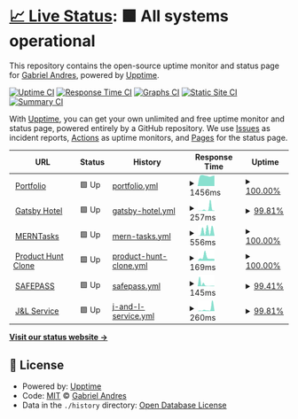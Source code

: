 # [📈 Live Status](https://demo.upptime.js.org): <!--live status--> **🟩 All systems operational**

This repository contains the open-source uptime monitor and status page for [Gabriel Andres](https://gabrandalisse.vercel.app/), powered by [Upptime](https://github.com/upptime/upptime).

[![Uptime CI](https://github.com/gabrandalisse/upptime/workflows/Uptime%20CI/badge.svg)](https://github.com/gabrandalisse/upptime/actions?query=workflow%3A%22Uptime+CI%22)
[![Response Time CI](https://github.com/gabrandalisse/upptime/workflows/Response%20Time%20CI/badge.svg)](https://github.com/gabrandalisse/upptime/actions?query=workflow%3A%22Response+Time+CI%22)
[![Graphs CI](https://github.com/gabrandalisse/upptime/workflows/Graphs%20CI/badge.svg)](https://github.com/gabrandalisse/upptime/actions?query=workflow%3A%22Graphs+CI%22)
[![Static Site CI](https://github.com/gabrandalisse/upptime/workflows/Static%20Site%20CI/badge.svg)](https://github.com/gabrandalisse/upptime/actions?query=workflow%3A%22Static+Site+CI%22)
[![Summary CI](https://github.com/gabrandalisse/upptime/workflows/Summary%20CI/badge.svg)](https://github.com/gabrandalisse/upptime/actions?query=workflow%3A%22Summary+CI%22)

With [Upptime](https://upptime.js.org), you can get your own unlimited and free uptime monitor and status page, powered entirely by a GitHub repository. We use [Issues](https://github.com/gabrandalisse/upptime/issues) as incident reports, [Actions](https://github.com/gabrandalisse/upptime/actions) as uptime monitors, and [Pages](https://demo.upptime.js.org) for the status page.

<!--start: status pages-->
<!-- This summary is generated by Upptime (https://github.com/upptime/upptime) -->
<!-- Do not edit this manually, your changes will be overwritten -->
<!-- prettier-ignore -->
| URL | Status | History | Response Time | Uptime |
| --- | ------ | ------- | ------------- | ------ |
| <img alt="" src="https://gabrandalisse.vercel.app/favicon.ico" height="13"> [Portfolio](https://gabrandalisse.vercel.app/) | 🟩 Up | [portfolio.yml](https://github.com/gabrandalisse/upptime/commits/HEAD/history/portfolio.yml) | <details><summary><img alt="Response time graph" src="./graphs/portfolio/response-time-week.png" height="20"> 1456ms</summary><br><a href="https://gabrandalisse.github.io/upptime/history/portfolio"><img alt="Response time 1448" src="https://img.shields.io/endpoint?url=https%3A%2F%2Fraw.githubusercontent.com%2Fgabrandalisse%2Fupptime%2FHEAD%2Fapi%2Fportfolio%2Fresponse-time.json"></a><br><a href="https://gabrandalisse.github.io/upptime/history/portfolio"><img alt="24-hour response time 1499" src="https://img.shields.io/endpoint?url=https%3A%2F%2Fraw.githubusercontent.com%2Fgabrandalisse%2Fupptime%2FHEAD%2Fapi%2Fportfolio%2Fresponse-time-day.json"></a><br><a href="https://gabrandalisse.github.io/upptime/history/portfolio"><img alt="7-day response time 1456" src="https://img.shields.io/endpoint?url=https%3A%2F%2Fraw.githubusercontent.com%2Fgabrandalisse%2Fupptime%2FHEAD%2Fapi%2Fportfolio%2Fresponse-time-week.json"></a><br><a href="https://gabrandalisse.github.io/upptime/history/portfolio"><img alt="30-day response time 1486" src="https://img.shields.io/endpoint?url=https%3A%2F%2Fraw.githubusercontent.com%2Fgabrandalisse%2Fupptime%2FHEAD%2Fapi%2Fportfolio%2Fresponse-time-month.json"></a><br><a href="https://gabrandalisse.github.io/upptime/history/portfolio"><img alt="1-year response time 1448" src="https://img.shields.io/endpoint?url=https%3A%2F%2Fraw.githubusercontent.com%2Fgabrandalisse%2Fupptime%2FHEAD%2Fapi%2Fportfolio%2Fresponse-time-year.json"></a></details> | <details><summary><a href="https://gabrandalisse.github.io/upptime/history/portfolio">100.00%</a></summary><a href="https://gabrandalisse.github.io/upptime/history/portfolio"><img alt="All-time uptime 100.00%" src="https://img.shields.io/endpoint?url=https%3A%2F%2Fraw.githubusercontent.com%2Fgabrandalisse%2Fupptime%2FHEAD%2Fapi%2Fportfolio%2Fuptime.json"></a><br><a href="https://gabrandalisse.github.io/upptime/history/portfolio"><img alt="24-hour uptime 100.00%" src="https://img.shields.io/endpoint?url=https%3A%2F%2Fraw.githubusercontent.com%2Fgabrandalisse%2Fupptime%2FHEAD%2Fapi%2Fportfolio%2Fuptime-day.json"></a><br><a href="https://gabrandalisse.github.io/upptime/history/portfolio"><img alt="7-day uptime 100.00%" src="https://img.shields.io/endpoint?url=https%3A%2F%2Fraw.githubusercontent.com%2Fgabrandalisse%2Fupptime%2FHEAD%2Fapi%2Fportfolio%2Fuptime-week.json"></a><br><a href="https://gabrandalisse.github.io/upptime/history/portfolio"><img alt="30-day uptime 100.00%" src="https://img.shields.io/endpoint?url=https%3A%2F%2Fraw.githubusercontent.com%2Fgabrandalisse%2Fupptime%2FHEAD%2Fapi%2Fportfolio%2Fuptime-month.json"></a><br><a href="https://gabrandalisse.github.io/upptime/history/portfolio"><img alt="1-year uptime 100.00%" src="https://img.shields.io/endpoint?url=https%3A%2F%2Fraw.githubusercontent.com%2Fgabrandalisse%2Fupptime%2FHEAD%2Fapi%2Fportfolio%2Fuptime-year.json"></a></details>
| <img alt="" src="https://favicons.githubusercontent.com/hotel-gatsby-react.netlify.app" height="13"> [Gatsby Hotel](https://hotel-gatsby-react.netlify.app/) | 🟩 Up | [gatsby-hotel.yml](https://github.com/gabrandalisse/upptime/commits/HEAD/history/gatsby-hotel.yml) | <details><summary><img alt="Response time graph" src="./graphs/gatsby-hotel/response-time-week.png" height="20"> 257ms</summary><br><a href="https://gabrandalisse.github.io/upptime/history/gatsby-hotel"><img alt="Response time 292" src="https://img.shields.io/endpoint?url=https%3A%2F%2Fraw.githubusercontent.com%2Fgabrandalisse%2Fupptime%2FHEAD%2Fapi%2Fgatsby-hotel%2Fresponse-time.json"></a><br><a href="https://gabrandalisse.github.io/upptime/history/gatsby-hotel"><img alt="24-hour response time 54" src="https://img.shields.io/endpoint?url=https%3A%2F%2Fraw.githubusercontent.com%2Fgabrandalisse%2Fupptime%2FHEAD%2Fapi%2Fgatsby-hotel%2Fresponse-time-day.json"></a><br><a href="https://gabrandalisse.github.io/upptime/history/gatsby-hotel"><img alt="7-day response time 257" src="https://img.shields.io/endpoint?url=https%3A%2F%2Fraw.githubusercontent.com%2Fgabrandalisse%2Fupptime%2FHEAD%2Fapi%2Fgatsby-hotel%2Fresponse-time-week.json"></a><br><a href="https://gabrandalisse.github.io/upptime/history/gatsby-hotel"><img alt="30-day response time 223" src="https://img.shields.io/endpoint?url=https%3A%2F%2Fraw.githubusercontent.com%2Fgabrandalisse%2Fupptime%2FHEAD%2Fapi%2Fgatsby-hotel%2Fresponse-time-month.json"></a><br><a href="https://gabrandalisse.github.io/upptime/history/gatsby-hotel"><img alt="1-year response time 292" src="https://img.shields.io/endpoint?url=https%3A%2F%2Fraw.githubusercontent.com%2Fgabrandalisse%2Fupptime%2FHEAD%2Fapi%2Fgatsby-hotel%2Fresponse-time-year.json"></a></details> | <details><summary><a href="https://gabrandalisse.github.io/upptime/history/gatsby-hotel">99.81%</a></summary><a href="https://gabrandalisse.github.io/upptime/history/gatsby-hotel"><img alt="All-time uptime 99.86%" src="https://img.shields.io/endpoint?url=https%3A%2F%2Fraw.githubusercontent.com%2Fgabrandalisse%2Fupptime%2FHEAD%2Fapi%2Fgatsby-hotel%2Fuptime.json"></a><br><a href="https://gabrandalisse.github.io/upptime/history/gatsby-hotel"><img alt="24-hour uptime 100.00%" src="https://img.shields.io/endpoint?url=https%3A%2F%2Fraw.githubusercontent.com%2Fgabrandalisse%2Fupptime%2FHEAD%2Fapi%2Fgatsby-hotel%2Fuptime-day.json"></a><br><a href="https://gabrandalisse.github.io/upptime/history/gatsby-hotel"><img alt="7-day uptime 99.81%" src="https://img.shields.io/endpoint?url=https%3A%2F%2Fraw.githubusercontent.com%2Fgabrandalisse%2Fupptime%2FHEAD%2Fapi%2Fgatsby-hotel%2Fuptime-week.json"></a><br><a href="https://gabrandalisse.github.io/upptime/history/gatsby-hotel"><img alt="30-day uptime 99.96%" src="https://img.shields.io/endpoint?url=https%3A%2F%2Fraw.githubusercontent.com%2Fgabrandalisse%2Fupptime%2FHEAD%2Fapi%2Fgatsby-hotel%2Fuptime-month.json"></a><br><a href="https://gabrandalisse.github.io/upptime/history/gatsby-hotel"><img alt="1-year uptime 99.86%" src="https://img.shields.io/endpoint?url=https%3A%2F%2Fraw.githubusercontent.com%2Fgabrandalisse%2Fupptime%2FHEAD%2Fapi%2Fgatsby-hotel%2Fuptime-year.json"></a></details>
| <img alt="" src="https://merntask-gab.netlify.app/favicon.ico" height="13"> [MERNTasks](https://merntask-gab.netlify.app/) | 🟩 Up | [mern-tasks.yml](https://github.com/gabrandalisse/upptime/commits/HEAD/history/mern-tasks.yml) | <details><summary><img alt="Response time graph" src="./graphs/mern-tasks/response-time-week.png" height="20"> 556ms</summary><br><a href="https://gabrandalisse.github.io/upptime/history/mern-tasks"><img alt="Response time 354" src="https://img.shields.io/endpoint?url=https%3A%2F%2Fraw.githubusercontent.com%2Fgabrandalisse%2Fupptime%2FHEAD%2Fapi%2Fmern-tasks%2Fresponse-time.json"></a><br><a href="https://gabrandalisse.github.io/upptime/history/mern-tasks"><img alt="24-hour response time 46" src="https://img.shields.io/endpoint?url=https%3A%2F%2Fraw.githubusercontent.com%2Fgabrandalisse%2Fupptime%2FHEAD%2Fapi%2Fmern-tasks%2Fresponse-time-day.json"></a><br><a href="https://gabrandalisse.github.io/upptime/history/mern-tasks"><img alt="7-day response time 556" src="https://img.shields.io/endpoint?url=https%3A%2F%2Fraw.githubusercontent.com%2Fgabrandalisse%2Fupptime%2FHEAD%2Fapi%2Fmern-tasks%2Fresponse-time-week.json"></a><br><a href="https://gabrandalisse.github.io/upptime/history/mern-tasks"><img alt="30-day response time 333" src="https://img.shields.io/endpoint?url=https%3A%2F%2Fraw.githubusercontent.com%2Fgabrandalisse%2Fupptime%2FHEAD%2Fapi%2Fmern-tasks%2Fresponse-time-month.json"></a><br><a href="https://gabrandalisse.github.io/upptime/history/mern-tasks"><img alt="1-year response time 354" src="https://img.shields.io/endpoint?url=https%3A%2F%2Fraw.githubusercontent.com%2Fgabrandalisse%2Fupptime%2FHEAD%2Fapi%2Fmern-tasks%2Fresponse-time-year.json"></a></details> | <details><summary><a href="https://gabrandalisse.github.io/upptime/history/mern-tasks">100.00%</a></summary><a href="https://gabrandalisse.github.io/upptime/history/mern-tasks"><img alt="All-time uptime 99.93%" src="https://img.shields.io/endpoint?url=https%3A%2F%2Fraw.githubusercontent.com%2Fgabrandalisse%2Fupptime%2FHEAD%2Fapi%2Fmern-tasks%2Fuptime.json"></a><br><a href="https://gabrandalisse.github.io/upptime/history/mern-tasks"><img alt="24-hour uptime 100.00%" src="https://img.shields.io/endpoint?url=https%3A%2F%2Fraw.githubusercontent.com%2Fgabrandalisse%2Fupptime%2FHEAD%2Fapi%2Fmern-tasks%2Fuptime-day.json"></a><br><a href="https://gabrandalisse.github.io/upptime/history/mern-tasks"><img alt="7-day uptime 100.00%" src="https://img.shields.io/endpoint?url=https%3A%2F%2Fraw.githubusercontent.com%2Fgabrandalisse%2Fupptime%2FHEAD%2Fapi%2Fmern-tasks%2Fuptime-week.json"></a><br><a href="https://gabrandalisse.github.io/upptime/history/mern-tasks"><img alt="30-day uptime 100.00%" src="https://img.shields.io/endpoint?url=https%3A%2F%2Fraw.githubusercontent.com%2Fgabrandalisse%2Fupptime%2FHEAD%2Fapi%2Fmern-tasks%2Fuptime-month.json"></a><br><a href="https://gabrandalisse.github.io/upptime/history/mern-tasks"><img alt="1-year uptime 99.93%" src="https://img.shields.io/endpoint?url=https%3A%2F%2Fraw.githubusercontent.com%2Fgabrandalisse%2Fupptime%2FHEAD%2Fapi%2Fmern-tasks%2Fuptime-year.json"></a></details>
| <img alt="" src="https://product-hunt-clone-9e94f.web.app/favicon.ico" height="13"> [Product Hunt Clone](https://product-hunt-clone-9e94f.web.app/) | 🟩 Up | [product-hunt-clone.yml](https://github.com/gabrandalisse/upptime/commits/HEAD/history/product-hunt-clone.yml) | <details><summary><img alt="Response time graph" src="./graphs/product-hunt-clone/response-time-week.png" height="20"> 169ms</summary><br><a href="https://gabrandalisse.github.io/upptime/history/product-hunt-clone"><img alt="Response time 148" src="https://img.shields.io/endpoint?url=https%3A%2F%2Fraw.githubusercontent.com%2Fgabrandalisse%2Fupptime%2FHEAD%2Fapi%2Fproduct-hunt-clone%2Fresponse-time.json"></a><br><a href="https://gabrandalisse.github.io/upptime/history/product-hunt-clone"><img alt="24-hour response time 96" src="https://img.shields.io/endpoint?url=https%3A%2F%2Fraw.githubusercontent.com%2Fgabrandalisse%2Fupptime%2FHEAD%2Fapi%2Fproduct-hunt-clone%2Fresponse-time-day.json"></a><br><a href="https://gabrandalisse.github.io/upptime/history/product-hunt-clone"><img alt="7-day response time 169" src="https://img.shields.io/endpoint?url=https%3A%2F%2Fraw.githubusercontent.com%2Fgabrandalisse%2Fupptime%2FHEAD%2Fapi%2Fproduct-hunt-clone%2Fresponse-time-week.json"></a><br><a href="https://gabrandalisse.github.io/upptime/history/product-hunt-clone"><img alt="30-day response time 146" src="https://img.shields.io/endpoint?url=https%3A%2F%2Fraw.githubusercontent.com%2Fgabrandalisse%2Fupptime%2FHEAD%2Fapi%2Fproduct-hunt-clone%2Fresponse-time-month.json"></a><br><a href="https://gabrandalisse.github.io/upptime/history/product-hunt-clone"><img alt="1-year response time 148" src="https://img.shields.io/endpoint?url=https%3A%2F%2Fraw.githubusercontent.com%2Fgabrandalisse%2Fupptime%2FHEAD%2Fapi%2Fproduct-hunt-clone%2Fresponse-time-year.json"></a></details> | <details><summary><a href="https://gabrandalisse.github.io/upptime/history/product-hunt-clone">100.00%</a></summary><a href="https://gabrandalisse.github.io/upptime/history/product-hunt-clone"><img alt="All-time uptime 100.00%" src="https://img.shields.io/endpoint?url=https%3A%2F%2Fraw.githubusercontent.com%2Fgabrandalisse%2Fupptime%2FHEAD%2Fapi%2Fproduct-hunt-clone%2Fuptime.json"></a><br><a href="https://gabrandalisse.github.io/upptime/history/product-hunt-clone"><img alt="24-hour uptime 100.00%" src="https://img.shields.io/endpoint?url=https%3A%2F%2Fraw.githubusercontent.com%2Fgabrandalisse%2Fupptime%2FHEAD%2Fapi%2Fproduct-hunt-clone%2Fuptime-day.json"></a><br><a href="https://gabrandalisse.github.io/upptime/history/product-hunt-clone"><img alt="7-day uptime 100.00%" src="https://img.shields.io/endpoint?url=https%3A%2F%2Fraw.githubusercontent.com%2Fgabrandalisse%2Fupptime%2FHEAD%2Fapi%2Fproduct-hunt-clone%2Fuptime-week.json"></a><br><a href="https://gabrandalisse.github.io/upptime/history/product-hunt-clone"><img alt="30-day uptime 100.00%" src="https://img.shields.io/endpoint?url=https%3A%2F%2Fraw.githubusercontent.com%2Fgabrandalisse%2Fupptime%2FHEAD%2Fapi%2Fproduct-hunt-clone%2Fuptime-month.json"></a><br><a href="https://gabrandalisse.github.io/upptime/history/product-hunt-clone"><img alt="1-year uptime 100.00%" src="https://img.shields.io/endpoint?url=https%3A%2F%2Fraw.githubusercontent.com%2Fgabrandalisse%2Fupptime%2FHEAD%2Fapi%2Fproduct-hunt-clone%2Fuptime-year.json"></a></details>
| <img alt="" src="https://safepass-app.netlify.app/favicon.ico" height="13"> [SAFEPASS](https://safepass-app.netlify.app/) | 🟩 Up | [safepass.yml](https://github.com/gabrandalisse/upptime/commits/HEAD/history/safepass.yml) | <details><summary><img alt="Response time graph" src="./graphs/safepass/response-time-week.png" height="20"> 145ms</summary><br><a href="https://gabrandalisse.github.io/upptime/history/safepass"><img alt="Response time 332" src="https://img.shields.io/endpoint?url=https%3A%2F%2Fraw.githubusercontent.com%2Fgabrandalisse%2Fupptime%2FHEAD%2Fapi%2Fsafepass%2Fresponse-time.json"></a><br><a href="https://gabrandalisse.github.io/upptime/history/safepass"><img alt="24-hour response time 59" src="https://img.shields.io/endpoint?url=https%3A%2F%2Fraw.githubusercontent.com%2Fgabrandalisse%2Fupptime%2FHEAD%2Fapi%2Fsafepass%2Fresponse-time-day.json"></a><br><a href="https://gabrandalisse.github.io/upptime/history/safepass"><img alt="7-day response time 145" src="https://img.shields.io/endpoint?url=https%3A%2F%2Fraw.githubusercontent.com%2Fgabrandalisse%2Fupptime%2FHEAD%2Fapi%2Fsafepass%2Fresponse-time-week.json"></a><br><a href="https://gabrandalisse.github.io/upptime/history/safepass"><img alt="30-day response time 240" src="https://img.shields.io/endpoint?url=https%3A%2F%2Fraw.githubusercontent.com%2Fgabrandalisse%2Fupptime%2FHEAD%2Fapi%2Fsafepass%2Fresponse-time-month.json"></a><br><a href="https://gabrandalisse.github.io/upptime/history/safepass"><img alt="1-year response time 332" src="https://img.shields.io/endpoint?url=https%3A%2F%2Fraw.githubusercontent.com%2Fgabrandalisse%2Fupptime%2FHEAD%2Fapi%2Fsafepass%2Fresponse-time-year.json"></a></details> | <details><summary><a href="https://gabrandalisse.github.io/upptime/history/safepass">99.41%</a></summary><a href="https://gabrandalisse.github.io/upptime/history/safepass"><img alt="All-time uptime 99.81%" src="https://img.shields.io/endpoint?url=https%3A%2F%2Fraw.githubusercontent.com%2Fgabrandalisse%2Fupptime%2FHEAD%2Fapi%2Fsafepass%2Fuptime.json"></a><br><a href="https://gabrandalisse.github.io/upptime/history/safepass"><img alt="24-hour uptime 100.00%" src="https://img.shields.io/endpoint?url=https%3A%2F%2Fraw.githubusercontent.com%2Fgabrandalisse%2Fupptime%2FHEAD%2Fapi%2Fsafepass%2Fuptime-day.json"></a><br><a href="https://gabrandalisse.github.io/upptime/history/safepass"><img alt="7-day uptime 99.41%" src="https://img.shields.io/endpoint?url=https%3A%2F%2Fraw.githubusercontent.com%2Fgabrandalisse%2Fupptime%2FHEAD%2Fapi%2Fsafepass%2Fuptime-week.json"></a><br><a href="https://gabrandalisse.github.io/upptime/history/safepass"><img alt="30-day uptime 99.70%" src="https://img.shields.io/endpoint?url=https%3A%2F%2Fraw.githubusercontent.com%2Fgabrandalisse%2Fupptime%2FHEAD%2Fapi%2Fsafepass%2Fuptime-month.json"></a><br><a href="https://gabrandalisse.github.io/upptime/history/safepass"><img alt="1-year uptime 99.81%" src="https://img.shields.io/endpoint?url=https%3A%2F%2Fraw.githubusercontent.com%2Fgabrandalisse%2Fupptime%2FHEAD%2Fapi%2Fsafepass%2Fuptime-year.json"></a></details>
| <img alt="" src="https://singular-pasca-0b330e.netlify.app/favicon.png" height="13"> [J&L Service](https://singular-pasca-0b330e.netlify.app/) | 🟩 Up | [j-and-l-service.yml](https://github.com/gabrandalisse/upptime/commits/HEAD/history/j-and-l-service.yml) | <details><summary><img alt="Response time graph" src="./graphs/j-and-l-service/response-time-week.png" height="20"> 260ms</summary><br><a href="https://gabrandalisse.github.io/upptime/history/j-and-l-service"><img alt="Response time 232" src="https://img.shields.io/endpoint?url=https%3A%2F%2Fraw.githubusercontent.com%2Fgabrandalisse%2Fupptime%2FHEAD%2Fapi%2Fj-and-l-service%2Fresponse-time.json"></a><br><a href="https://gabrandalisse.github.io/upptime/history/j-and-l-service"><img alt="24-hour response time 43" src="https://img.shields.io/endpoint?url=https%3A%2F%2Fraw.githubusercontent.com%2Fgabrandalisse%2Fupptime%2FHEAD%2Fapi%2Fj-and-l-service%2Fresponse-time-day.json"></a><br><a href="https://gabrandalisse.github.io/upptime/history/j-and-l-service"><img alt="7-day response time 260" src="https://img.shields.io/endpoint?url=https%3A%2F%2Fraw.githubusercontent.com%2Fgabrandalisse%2Fupptime%2FHEAD%2Fapi%2Fj-and-l-service%2Fresponse-time-week.json"></a><br><a href="https://gabrandalisse.github.io/upptime/history/j-and-l-service"><img alt="30-day response time 232" src="https://img.shields.io/endpoint?url=https%3A%2F%2Fraw.githubusercontent.com%2Fgabrandalisse%2Fupptime%2FHEAD%2Fapi%2Fj-and-l-service%2Fresponse-time-month.json"></a><br><a href="https://gabrandalisse.github.io/upptime/history/j-and-l-service"><img alt="1-year response time 232" src="https://img.shields.io/endpoint?url=https%3A%2F%2Fraw.githubusercontent.com%2Fgabrandalisse%2Fupptime%2FHEAD%2Fapi%2Fj-and-l-service%2Fresponse-time-year.json"></a></details> | <details><summary><a href="https://gabrandalisse.github.io/upptime/history/j-and-l-service">99.81%</a></summary><a href="https://gabrandalisse.github.io/upptime/history/j-and-l-service"><img alt="All-time uptime 99.95%" src="https://img.shields.io/endpoint?url=https%3A%2F%2Fraw.githubusercontent.com%2Fgabrandalisse%2Fupptime%2FHEAD%2Fapi%2Fj-and-l-service%2Fuptime.json"></a><br><a href="https://gabrandalisse.github.io/upptime/history/j-and-l-service"><img alt="24-hour uptime 100.00%" src="https://img.shields.io/endpoint?url=https%3A%2F%2Fraw.githubusercontent.com%2Fgabrandalisse%2Fupptime%2FHEAD%2Fapi%2Fj-and-l-service%2Fuptime-day.json"></a><br><a href="https://gabrandalisse.github.io/upptime/history/j-and-l-service"><img alt="7-day uptime 99.81%" src="https://img.shields.io/endpoint?url=https%3A%2F%2Fraw.githubusercontent.com%2Fgabrandalisse%2Fupptime%2FHEAD%2Fapi%2Fj-and-l-service%2Fuptime-week.json"></a><br><a href="https://gabrandalisse.github.io/upptime/history/j-and-l-service"><img alt="30-day uptime 99.95%" src="https://img.shields.io/endpoint?url=https%3A%2F%2Fraw.githubusercontent.com%2Fgabrandalisse%2Fupptime%2FHEAD%2Fapi%2Fj-and-l-service%2Fuptime-month.json"></a><br><a href="https://gabrandalisse.github.io/upptime/history/j-and-l-service"><img alt="1-year uptime 99.95%" src="https://img.shields.io/endpoint?url=https%3A%2F%2Fraw.githubusercontent.com%2Fgabrandalisse%2Fupptime%2FHEAD%2Fapi%2Fj-and-l-service%2Fuptime-year.json"></a></details>

<!--end: status pages-->

[**Visit our status website →**](https://demo.upptime.js.org)

## 📄 License

- Powered by: [Upptime](https://github.com/upptime/upptime)
- Code: [MIT](./LICENSE) © [Gabriel Andres](https://gabrandalisse.vercel.app/)
- Data in the `./history` directory: [Open Database License](https://opendatacommons.org/licenses/odbl/1-0/)
